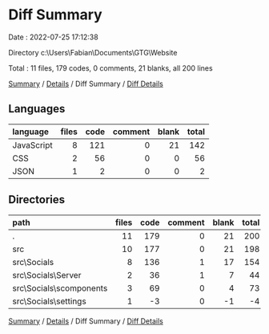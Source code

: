 # Diff Summary

Date : 2022-07-25 17:12:38

Directory c:\\Users\\Fabian\\Documents\\GTG\\Website

Total : 11 files,  179 codes, 0 comments, 21 blanks, all 200 lines

[Summary](results.md) / [Details](details.md) / Diff Summary / [Diff Details](diff-details.md)

## Languages
| language | files | code | comment | blank | total |
| :--- | ---: | ---: | ---: | ---: | ---: |
| JavaScript | 8 | 121 | 0 | 21 | 142 |
| CSS | 2 | 56 | 0 | 0 | 56 |
| JSON | 1 | 2 | 0 | 0 | 2 |

## Directories
| path | files | code | comment | blank | total |
| :--- | ---: | ---: | ---: | ---: | ---: |
| . | 11 | 179 | 0 | 21 | 200 |
| src | 10 | 177 | 0 | 21 | 198 |
| src\\Socials | 8 | 136 | 1 | 17 | 154 |
| src\\Socials\\Server | 2 | 36 | 1 | 7 | 44 |
| src\\Socials\\scomponents | 3 | 69 | 0 | 4 | 73 |
| src\\Socials\\settings | 1 | -3 | 0 | -1 | -4 |

[Summary](results.md) / [Details](details.md) / Diff Summary / [Diff Details](diff-details.md)